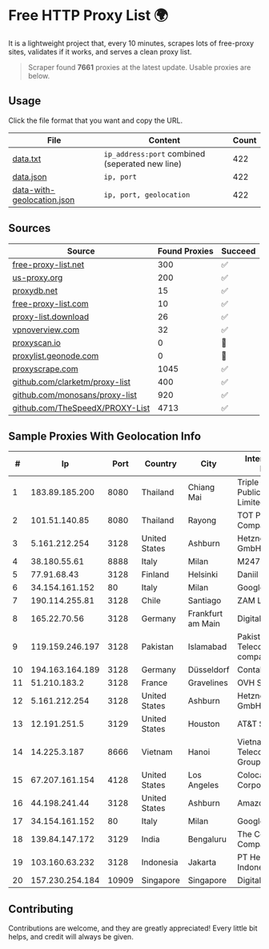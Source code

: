
# Free HTTP Proxy List 🌍

It is a lightweight project that, every 10 minutes, scrapes lots of free-proxy sites, validates if it works, and serves a clean proxy list.


> Scraper found **7661** proxies at the latest update. Usable proxies are below.

## Usage

Click the file format that you want and copy the URL.


|File|Content|Count|
|----|-------|-----|
|[data.txt](https://raw.githubusercontent.com/themiralay/Proxy-List-World/master/data.txt)|`ip_address:port` combined (seperated new line)|422|
|[data.json](https://raw.githubusercontent.com/themiralay/Proxy-List-World/master/data.json)|`ip, port`|422|
|[data-with-geolocation.json](https://raw.githubusercontent.com/themiralay/Proxy-List-World/master/data-with-geolocation.json)|`ip, port, geolocation`|422|

## Sources

|Source|Found Proxies|Succeed|
|------|-------------|-------|
|[free-proxy-list.net](https://free-proxy-list.net)|300|✅|
|[us-proxy.org](https://www.us-proxy.org)|200|✅|
|[proxydb.net](http://proxydb.net)|15|✅|
|[free-proxy-list.com](https://free-proxy-list.com/?page=&port=&type%5B%5D=http&type%5B%5D=https&up_time=0&search=Search)|10|✅|
|[proxy-list.download](https://www.proxy-list.download/HTTP)|26|✅|
|[vpnoverview.com](https://vpnoverview.com/privacy/anonymous-browsing/free-proxy-servers)|32|✅|
|[proxyscan.io](https://www.proxyscan.io)|0|🚫|
|[proxylist.geonode.com](https://proxylist.geonode.com/api/proxy-list?limit=300&page=1&sort_by=lastChecked&sort_type=desc&protocols=http,https)|0|🚫|
|[proxyscrape.com](https://api.proxyscrape.com/v2/?request=displayproxies&protocol=http&timeout=10000&country=all&ssl=all&anonymity=all)|1045|✅|
|[github.com/clarketm/proxy-list](https://raw.githubusercontent.com/clarketm/proxy-list/master/proxy-list-raw.txt)|400|✅|
|[github.com/monosans/proxy-list](https://raw.githubusercontent.com/monosans/proxy-list/main/proxies/http.txt)|920|✅|
|[github.com/TheSpeedX/PROXY-List](https://raw.githubusercontent.com/TheSpeedX/PROXY-List/master/http.txt)|4713|✅|


## Sample Proxies With Geolocation Info

|#|Ip|Port|Country|City|Internet Service Provider|
|-|--|----|-------|----|-------------------------|
|1|183.89.185.200|8080|Thailand|Chiang Mai|Triple T Broadband Public Company Limited|
|2|101.51.140.85|8080|Thailand|Rayong|TOT Public Company Limited|
|3|5.161.212.254|3128|United States|Ashburn|Hetzner Online GmbH|
|4|38.180.55.61|8888|Italy|Milan|M247 Europe SRL|
|5|77.91.68.43|3128|Finland|Helsinki|Daniil Yevchenko|
|6|34.154.161.152|80|Italy|Milan|Google LLC|
|7|190.114.255.81|3128|Chile|Santiago|ZAM LTDA.|
|8|165.22.70.56|3128|Germany|Frankfurt am Main|DigitalOcean, LLC|
|9|119.159.246.197|3128|Pakistan|Islamabad|Pakistan Telecommuication company limited|
|10|194.163.164.189|3128|Germany|Düsseldorf|Contabo GmbH|
|11|51.210.183.2|3128|France|Gravelines|OVH SAS|
|12|5.161.212.254|3128|United States|Ashburn|Hetzner Online GmbH|
|13|12.191.251.5|3129|United States|Houston|AT&T Services, Inc.|
|14|14.225.3.187|8666|Vietnam|Hanoi|Vietnam Posts and Telecommunications Group|
|15|67.207.161.154|4128|United States|Los Angeles|Colocation America Corporation|
|16|44.198.241.44|3128|United States|Ashburn|Amazon.com|
|17|34.154.161.152|80|Italy|Milan|Google LLC|
|18|139.84.147.172|3129|India|Bengaluru|The Constant Company, LLC|
|19|103.160.63.232|3128|Indonesia|Jakarta|PT Herza Digital Indonesia|
|20|157.230.254.184|10909|Singapore|Singapore|DigitalOcean, LLC|



## Contributing

Contributions are welcome, and they are greatly appreciated! Every
little bit helps, and credit will always be given.

